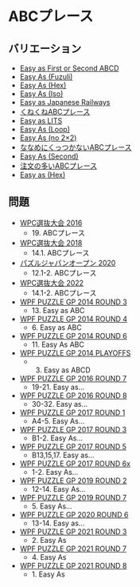 # ABCプレース

## バリエーション
- [Easy as First or Second ABCD](easyas_firstorsecond.md)
- [Easy As (Fuzuli)](easyas_fuzuli.md)
- [Easy As (Hex)](easyas_hex.md)
- [Easy As (Iso)](easyas_iso.md)
- [Easy as Japanese Railways](easyas_japanese_railways.md)
- [くねくねABCプレース](easyas_kunekune.md)
- [Easy as LITS](easyas_lits.md)
- [Easy As (Loop)](easyas_loop.md)
- [Easy As (no 2×2)](easyas_no2x2.md)
- [ななめにくっつかないABCプレース](easyas_notouch.md)
- [Easy As (Second)](easyas_second.md)
- [注文の多いABCプレース](esayas_whatnumber.md)
- [Easy as (Hex)](wasyas_hex.md)

## 問題
- [WPC選抜大会 2016](../questions/jwpc2016.md)
	- 19\. ABCプレース
- [WPC選抜大会 2018](../questions/jwpc2018.md)
	- 14.1. ABCプレース
- [パズルジャパンオープン 2020](../questions/jwpc2020.md)
	- 12.1-2. ABCプレース
- [WPC選抜大会 2022](../questions/jwpc2022.md)
	- 14.1-2. ABCプレース
- [WPF PUZZLE GP 2014 ROUND 3](../questions/wpfpgp2014_3.md)
	- 13\. Easy as ABC
- [WPF PUZZLE GP 2014 ROUND 4](../questions/wpfpgp2014_4.md)
	- 6\. Easy as ABC
- [WPF PUZZLE GP 2014 ROUND 6](../questions/wpfpgp2014_6.md)
	- 11\. Easy As ABC
- [WPF PUZZLE GP 2014 PLAYOFFS](../questions/wpfpgp2014_po.md)
	- 3. Easy as ABCD
- [WPF PUZZLE GP 2016 ROUND 7](../questions/wpfpgp2016_7.md)
	- 19-21. Easy as...
- [WPF PUZZLE GP 2016 ROUND 8](../questions/wpfpgp2016_8.md)
	- 30-32. Easy as...
- [WPF PUZZLE GP 2017 ROUND 1](../questions/wpfpgp2017_1.md)
	- A4-5. Easy As...
- [WPF PUZZLE GP 2017 ROUND 3](../questions/wpfpgp2017_3.md)
	- B1-2. Easy As...
- [WPF PUZZLE GP 2017 ROUND 5](../questions/wpfpgp2017_5.md)
	- B13,15,17. Easy as...
- [WPF PUZZLE GP 2017 ROUND 6x](../questions/wpfpgp2017_6x.md)
	- 1-2. Easy As...
- [WPF PUZZLE GP 2019 ROUND 2](../questions/wpfpgp2019_2.md)
	- 12-14. Easy As...
- [WPF PUZZLE GP 2019 ROUND 7](../questions/wpfpgp2019_7.md)
	- 5\. Easy As...
- [WPF PUZZLE GP 2020 ROUND 6](../questions/wpfpgp2020_6.md)
	- 13-14. Easy as...
- [WPF PUZZLE GP 2021 ROUND 3](../questions/wpfpgp2021_3.md)
	- 2\. Easy As
- [WPF PUZZLE GP 2021 ROUND 7](../questions/wpfpgp2021_7.md)
	- 4\. Easy As
- [WPF PUZZLE GP 2021 ROUND 8](../questions/wpfpgp2021_8.md)
	- 1\. Easy As

